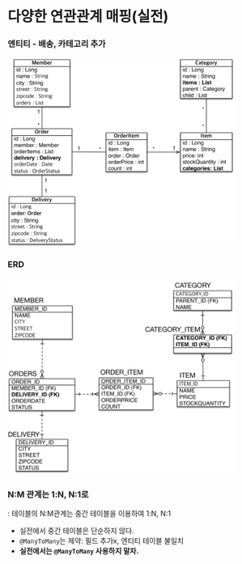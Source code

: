 # 다양한 연관관계 매핑(실전)
### 엔티티 - 배송, 카테고리 추가
<img width=450px src=./img/various-relationship-mapping-entity.png>

### ERD
<img width=450px src=./img/various-relationship-mapping-erd.png>

### N:M 관계는 1:N, N:1로
: 테이블의 N:M관계는 중간 테이블을 이용하여 1:N, N:1
- 실전에서 중간 테이블은 단순하지 않다.
- `@ManyToMany`는 제약: 필드 추가x, 엔티티 테이블 불일치
- **실전에서는 `@ManyToMany` 사용하지 말자.**